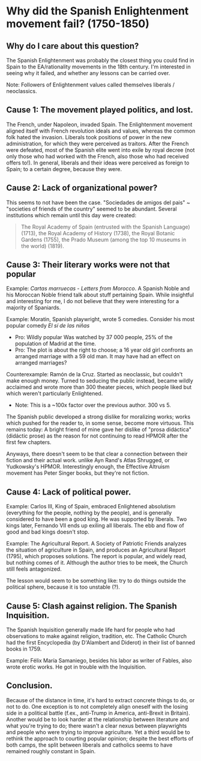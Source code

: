 # Why did the Spanish Enlightenment movement fail? (1750-1850)

## Why do I care about this question?
The Spanish Enlightenment was probably the closest thing you could find in Spain to the EA/rationality movements in the 18th century. I'm interested in seeing why it failed, and whether any lessons can be carried over.

Note: Followers of Enlightenment values called themselves liberals / neoclassics. 

## Cause 1: The movement played politics, and lost.
The French, under Napoleon, invaded Spain. The Enlightenment movement aligned itself with French revolution ideals and values, whereas the common folk hated the invasion. Liberals took positions of power in the new administration, for which they were perceived as traitors. After the French were defeated, most of the Spanish elite went into exile by royal decree (not only those who had worked with the French, also those who had received offers to!). In general, liberals and their ideas were perceived as foreign to Spain; to a certain degree, because they were.

## Cause 2: Lack of organizational power?
This seems to not have been the case. "Sociedades de amigos del pais" ~ "societies of friends of the country" seemed to be abundant. Several institutions which remain until this day were created: 

> The Royal Academy of Spain (entrusted with the Spanish Language) (1713), the Royal Academy of History (1738), the Royal Botanic Gardens (1755), the Prado Museum (among the top 10 museums in the world) (1819).

## Cause 3: Their literary works were not that popular

Example: *Cartas marruecas* - *Letters from Morocco*. A Spanish Noble and his Moroccan Noble friend talk about stuff pertaining Spain. While insightful and interesting for me, I do not believe that they were interesting for a majority of Spaniards.

Example: Moratin, Spanish playwright, wrote 5 comedies. Consider his most popular comedy *El sí de las niñas*  
- Pro: Wildly popular Was watched by 37 000 people, 25% of the population of Madrid at the time.
- Pro: The plot is about the right to choose; a 16 year old girl confronts an arranged marriage with a 59 old man. It may have had an effect on arranged marriages?

Counterexample: Ramón de la Cruz. Started as neoclassic, but couldn't make enough money. Turned to seducing the public instead, became wildly acclaimed and wrote more than 300 theater pieces, which people liked but which weren't particularly Enlightened.
- Note: This is a ~100x factor over the previous author. 300 vs 5.

The Spanish public developed a strong dislike for moralizing works; works which pushed for the reader to, in some sense, become more virtuous. This remains today: A bright friend of mine gave her dislike of "prosa didáctica" (didáctic prose) as the reason for not continuing to read HPMOR after the first few chapters. 

Anyways, there doesn't seem to be that clear a connection between their fiction and their actual work. unlike Ayn Rand's Atlas Shrugged, or Yudkowsky's HPMOR. Interestingly enough, the Effective Altruism movement has Peter Singer books, but they're not fiction.

## Cause 4: Lack of political power. 

Example: Carlos III, King of Spain, embraced Enlightened absolutism (everything for the people, nothing by the people), and is generally considered to have been a good king. He was supported by liberals. Two kings later, Fernando VII ends up exiling all liberals. The ebb and flow of good and bad kings doesn't stop.

Example: The Agricultural Report. A Society of Patriotic Friends analyzes the situation of agriculture in Spain, and produces an Agricultural Report (1795), which proposes solutions. The report is popular, and widely read, but nothing comes of it. Although the author tries to be meek, the Church still feels antagonized. 

The lesson would seem to be something like: try to do things outside the political sphere, because it is too unstable (?).

## Cause 5: Clash against religion. The Spanish Inquisition.
The Spanish Inquisition generally made life hard for people who had observations to make against religion, tradition, etc. The Catholic Church had the first Encyclopedia (by D'Alambert and Diderot) in their list of banned books in 1759.

Example: Félix María Samaniego, besides his labor as writer of Fables, also wrote erotic works. He got in trouble with the Inquisition.

## Conclusion.

Because of the distance in time, it's hard to extract concrete things to do, or not to do. One exception is to not completely align oneself with the losing side in a political battle (f.ex., anti-Trump in America, anti-Brexit in Britain). Another would be to look harder at the relationship between literature and what you're trying to do; there wasn't a clear nexus between playwrights and people who were trying to improve agriculture. Yet a third would be to rethink the approach to courting popular opinion; despite the best efforts of both camps, the split between liberals and catholics seems to have remained roughly constant in Spain.
